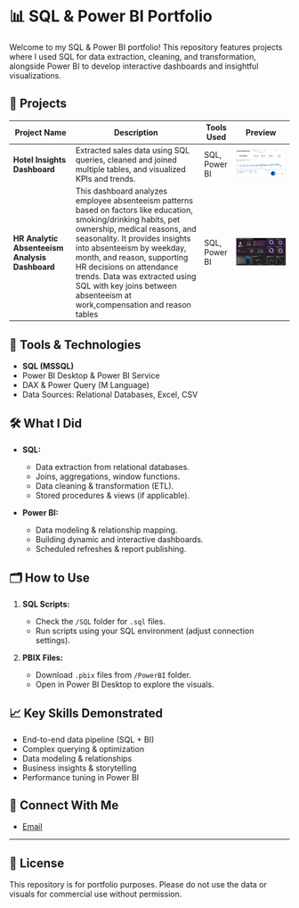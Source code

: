 # 📊 SQL & Power BI Portfolio

Welcome to my SQL & Power BI portfolio! This repository features projects where I used SQL for data extraction, cleaning, and transformation, alongside Power BI to develop interactive dashboards and insightful visualizations.

## 🚀 Projects

| Project Name                                   | Description                                                                                                      | Tools Used               | Preview      |
|------------------------------------------------|------------------------------------------------------------------------------------------------------------------|--------------------------|--------------|
| **Hotel Insights Dashboard**                   | Extracted sales data using SQL queries, cleaned and joined multiple tables, and visualized KPIs and trends.      | SQL, Power BI            | ![Preview](https://github.com/asyrafzaidi95/SQL_and_PowerBI_portfolio/blob/main/Screenshot/Hotel%20Analysis%20Overview.PNG?raw=true) |
| **HR Analytic Absenteeism Analysis Dashboard**          | This dashboard analyzes employee absenteeism patterns based on factors like education, smoking/drinking habits, pet ownership, medical reasons, and seasonality. It provides insights into absenteeism by weekday, month, and reason, supporting HR decisions on attendance trends. Data was extracted using SQL with key joins between absenteeism at work,compensation and reason tables        | SQL, Power BI            | ![Preview](https://github.com/asyrafzaidi95/SQL_and_PowerBI_portfolio/blob/main/Screenshot/HR%20Dashboard%20Overview.PNG?raw=true) |

## 🔧 Tools & Technologies

- **SQL (MSSQL)**
- Power BI Desktop & Power BI Service
- DAX & Power Query (M Language)
- Data Sources: Relational Databases, Excel, CSV

## 🛠️ What I Did

- **SQL:**
  - Data extraction from relational databases.
  - Joins, aggregations, window functions.
  - Data cleaning & transformation (ETL).
  - Stored procedures & views (if applicable).

- **Power BI:**
  - Data modeling & relationship mapping.
  - Building dynamic and interactive dashboards.
  - Scheduled refreshes & report publishing.

## 🗂️ How to Use

1. **SQL Scripts:**
   - Check the `/SQL` folder for `.sql` files.
   - Run scripts using your SQL environment (adjust connection settings).

2. **PBIX Files:**
   - Download `.pbix` files from `/PowerBI` folder.
   - Open in Power BI Desktop to explore the visuals.


## 📈 Key Skills Demonstrated

- End-to-end data pipeline (SQL + BI)
- Complex querying & optimization
- Data modeling & relationships
- Business insights & storytelling
- Performance tuning in Power BI

## 🔗 Connect With Me

- [Email](mailto:asyrafzaidi95@gmail.com)

---

## 📝 License

This repository is for portfolio purposes. Please do not use the data or visuals for commercial use without permission.
